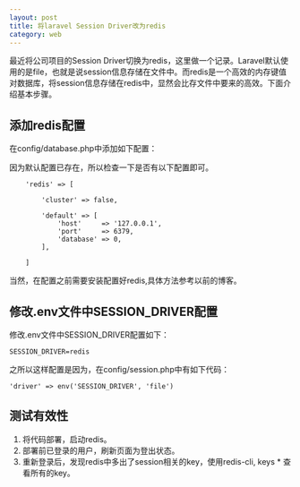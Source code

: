 ```yaml
---
layout: post
title: 将laravel Session Driver改为redis
category: web
---
```


最近将公司项目的Session Driver切换为redis，这里做一个记录。Laravel默认使用的是file，也就是说session信息存储在文件中。而redis是一个高效的内存键值对数据库，将session信息存储在redis中，显然会比存文件中要来的高效。下面介绍基本步骤。

## 添加redis配置
在config/database.php中添加如下配置：

因为默认配置已存在，所以检查一下是否有以下配置即可。
```
    'redis' => [

        'cluster' => false,

        'default' => [
            'host'     => '127.0.0.1',
            'port'     => 6379,
            'database' => 0,
        ],

    ]
```
当然，在配置之前需要安装配置好redis,具体方法参考以前的博客。

## 修改.env文件中SESSION_DRIVER配置
修改.env文件中SESSION_DRIVER配置如下：

```
SESSION_DRIVER=redis
```

之所以这样配置是因为，在config/session.php中有如下代码：
```
'driver' => env('SESSION_DRIVER', 'file')
```

## 测试有效性
1. 将代码部署，启动redis。
2. 部署前已登录的用户，刷新页面为登出状态。
3. 重新登录后，发现redis中多出了session相关的key，使用redis-cli, keys * 查看所有的key。


